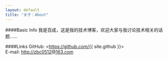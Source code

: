 ```yaml
---
layout: default
title: "关于：About"
---
```

####Basic Info
我是百成，这是我的技术博客，欢迎大家与我讨论技术相关的话题……  

####Links
GitHub: <https://github.com/{{ site.github }}>  
E-mail: <http://zbc0512@163.com>  
